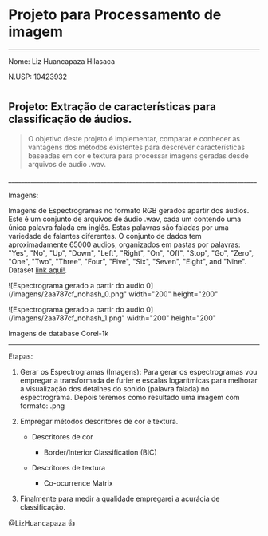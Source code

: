 ﻿
# <h1> Projeto para Processamento de imagem
______________________________________________________________________________

Nome: Liz Huancapaza Hilasaca

N.USP: 10423932

# <h2> Projeto: Extração de caracterı́sticas para classificação de áudios.
   <blockquote>
  <p>
    O objetivo deste projeto é implementar, comparar e conhecer as vantagens dos métodos existentes para descrever características baseadas em cor e textura para processar imagens geradas desde arquivos de audio .wav.
  </p>
  <p></p>
</blockquote>
______________________________________________________________________________

Imagens: 

Imagens de Espectrogramas no formato RGB gerados apartir dos áudios. Este é um conjunto de arquivos de áudio .wav, cada um contendo uma única palavra falada em inglês. Estas palavras são faladas por uma variedade de falantes diferentes. O conjunto de dados tem aproximadamente 65000 audios, organizados em pastas por palavras: "Yes", "No", "Up", "Down", "Left", "Right", "On", "Off", "Stop", "Go", "Zero", "One", "Two", "Three", "Four", "Five", "Six", "Seven", "Eight", and "Nine". Dataset [link aqui!](http://download.tensorflow.org/data/speech_commands_v0.01.tar.gz).



![Espectrograma gerado a partir do audio 0](/imagens/2aa787cf_nohash_0.png"
width="200" height="200"

![Espectrograma gerado a partir do audio 0](/imagens/2aa787cf_nohash_1.png"
width="200" height="200"













Imagens de database Corel-1k

______________________________________________________________________________

Etapas:

1. Gerar os Espectrogramas (Imagens): Para gerar os espectrogramas vou empregar a transformada de furier e escalas logarı́tmicas para melhorar a visualização dos detalhes do sonido (palavra falada) no espectrograma. Depois teremos como resultado uma imagem com formato: .png 

2. Empregar métodos descritores de cor e textura.
    * Descritores de cor
    
        * Border/Interior Classification (BIC)
    * Descritores de textura
    
        * Co-ocurrence Matrix
3. Finalmente para medir a qualidade empregarei a acurácia de classificação.



@LizHuancapaza :+1: 
